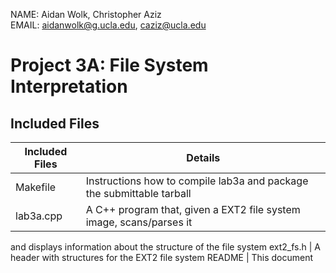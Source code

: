 NAME: Aidan Wolk, Christopher Aziz  
EMAIL: aidanwolk@g.ucla.edu, caziz@ucla.edu  

# Project 3A: File System Interpretation

## Included Files

Included Files	| Details
----------------|---------
Makefile		| Instructions how to compile lab3a and package the submittable tarball
lab3a.cpp		| A C++ program that, given a EXT2 file system image, scans/parses it
  and displays information about the structure of the file system
ext2_fs.h		| A header with structures for the EXT2 file system
README			| This document